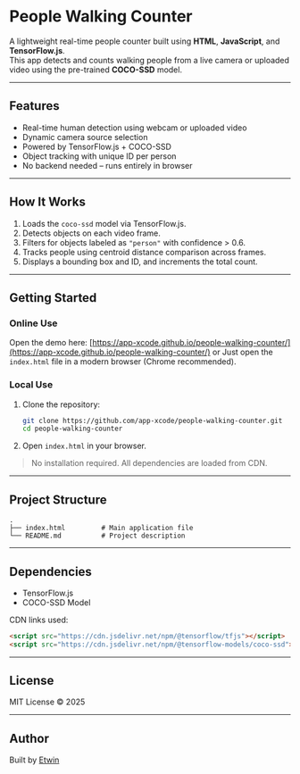 # People Walking Counter

A lightweight real-time people counter built using **HTML**, **JavaScript**, and **TensorFlow\.js**.\
This app detects and counts walking people from a live camera or uploaded video using the pre-trained **COCO-SSD** model.

---

## Features

- Real-time human detection using webcam or uploaded video
- Dynamic camera source selection
- Powered by TensorFlow\.js + COCO-SSD
- Object tracking with unique ID per person
- No backend needed – runs entirely in browser

---

## How It Works

1. Loads the `coco-ssd` model via TensorFlow\.js.
2. Detects objects on each video frame.
3. Filters for objects labeled as `"person"` with confidence > 0.6.
4. Tracks people using centroid distance comparison across frames.
5. Displays a bounding box and ID, and increments the total count.

---

## Getting Started

### Online Use

Open the demo here: [https://app-xcode.github.io/people-walking-counter/](https://app-xcode.github.io/people-walking-counter/)
or
Just open the `index.html` file in a modern browser (Chrome recommended).

### Local Use

1. Clone the repository:

   ```bash
   git clone https://github.com/app-xcode/people-walking-counter.git
   cd people-walking-counter
   ```

2. Open `index.html` in your browser.

> No installation required. All dependencies are loaded from CDN.

---

## Project Structure

```
.
├── index.html         # Main application file
└── README.md          # Project description
```

---

## Dependencies

- TensorFlow\.js
- COCO-SSD Model

CDN links used:

```html
<script src="https://cdn.jsdelivr.net/npm/@tensorflow/tfjs"></script>
<script src="https://cdn.jsdelivr.net/npm/@tensorflow-models/coco-ssd"></script>
```

---

## License

MIT License © 2025

---

## Author

Built by [Etwin](https://github.com/app-xcode)

